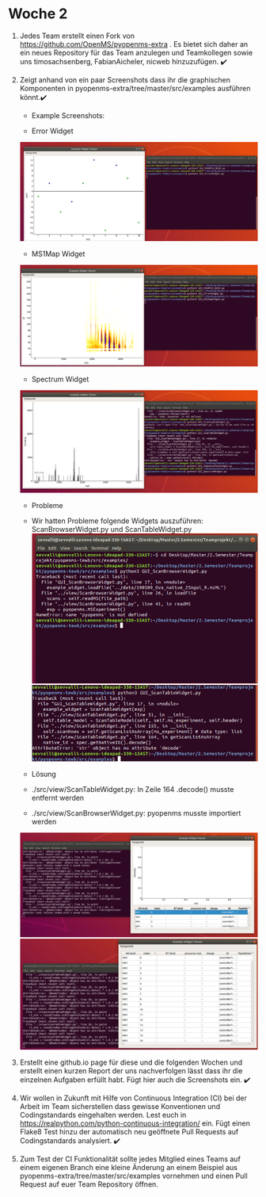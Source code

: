 # Woche 2

1. Jedes Team erstellt einen Fork von <https://github.com/OpenMS/pyopenms-extra> . Es bietet sich daher an ein neues Repository für das Team anzulegen und Teamkollegen sowie uns timosachsenberg, FabianAicheler, nicweb hinzuzufügen. ✔️

2. Zeigt anhand von ein paar Screenshots dass ihr die graphischen Komponenten in pyopenms-extra/tree/master/src/examples ausführen könnt.✔️
   - Example Screenshots:

   - Error Widget  

    ![alt text](Screenshots/GUI_ErrorWidget.png "Errorwidget")

    - MS1Map Widget

    ![alt text](Screenshots/Gui_MS1MapWidget.png "MS1Mapwidget")

    - Spectrum Widget

    ![alt text](Screenshots/Gui_spectrumWidget.png "Spectrumwidget")

    - Probleme

    - Wir hatten Probleme folgende Widgets auszuführen: ScanBrowserWidget.py und ScanTableWidget.py
     ![alt text](Screenshots/ScanBrowser.png "ScanBrowser")
     ![alt text](Screenshots/ScanTable.png "ScanTable")

    - Lösung

    - ./src/view/ScanTableWidget.py: In Zeile 164 .decode() musste entfernt werden
    - ./src/view/ScanBrowserWidget.py: pyopenms musste importiert werden

    ![alt text](Screenshots/ScanBrowserfix.png "ScanBrowser")
    ![alt text](Screenshots/ScanTablefix.png "ScanTable")

3. Erstellt eine github.io page für diese und die folgenden Wochen und erstellt einen kurzen Report der uns nachverfolgen lässt dass ihr die einzelnen Aufgaben erfüllt habt. Fügt hier auch die Screenshots ein. ✔️
4. Wir wollen in Zukunft mit Hilfe von Continuous Integration (CI) bei der Arbeit im Team sicherstellen dass gewisse Konventionen und Codingstandards eingehalten werden. Lest euch in <https://realpython.com/python-continuous-integration/> ein. Fügt einen Flake8 Test hinzu der automatisch neu geöffnete Pull Requests auf Codingstandards analysiert. ✔️

5. Zum Test der CI Funktionalität sollte jedes Mitglied eines Teams auf einem eigenen Branch eine kleine Änderung an einem Beispiel aus pyopenms-extra/tree/master/src/examples vornehmen und einen Pull Request auf euer Team Repository öffnen.
